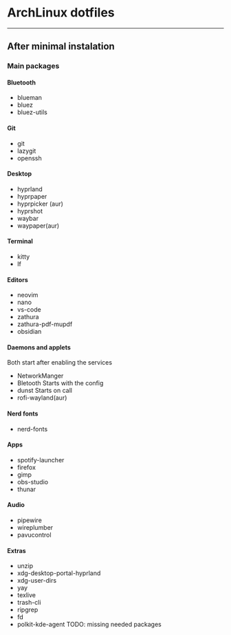# ArchLinux dotfiles
----
## After minimal instalation

### Main packages
#### Bluetooth
* blueman
* bluez
* bluez-utils
#### Git
* git
* lazygit
* openssh
#### Desktop
* hyprland
* hyprpaper
* hyprpicker (aur)
* hyprshot
* waybar
* waypaper(aur)
#### Terminal
* kitty
* lf
#### Editors
* neovim
* nano
* vs-code
* zathura
* zathura-pdf-mupdf
* obsidian
#### Daemons and applets
Both start after enabling the services
* NetworkManger
* Bletooth
Starts with the config
* dunst
Starts on call
* rofi-wayland(aur)
#### Nerd fonts
* nerd-fonts
#### Apps
* spotify-launcher
* firefox
* gimp
* obs-studio
* thunar
#### Audio
* pipewire
* wireplumber
* pavucontrol
#### Extras
* unzip
* xdg-desktop-portal-hyprland
* xdg-user-dirs
* yay
* texlive
* trash-cli
* ripgrep
* fd
* polkit-kde-agent
TODO: missing needed packages
